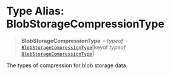 # Type Alias: BlobStorageCompressionType

> **BlobStorageCompressionType** = *typeof* [`BlobStorageCompressionType`](../variables/BlobStorageCompressionType.md)\[keyof *typeof* [`BlobStorageCompressionType`](../variables/BlobStorageCompressionType.md)\]

The types of compression for blob storage data.
